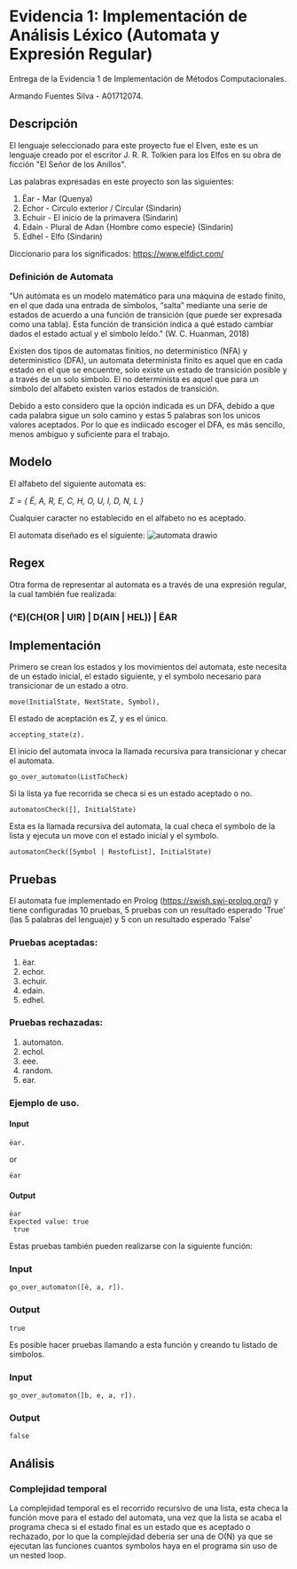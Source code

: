 # Evidencia 1: Implementación de Análisis Léxico (Automata y Expresión Regular)
Entrega de la Evidencia 1 de Implementación de Métodos Computacionales.

Armando Fuentes Silva - A01712074.

## Descripción 
El lenguaje seleccionado para este proyecto fue el Elven, este es un lenguaje creado por el escritor J. R. R. Tolkien para los Elfos en su obra de ficción "El Señor de los Anillos". 

Las palabras expresadas en este proyecto son las siguientes: 
1. Ëar - Mar (Quenya)
2. Echor - Circulo exterior / Circular (Sindarin)
3. Echuir - El inicio de la primavera (Sindarin)
4. Edain - Plural de Adan {Hombre como especie} (Sindarin)
5. Edhel - Elfo (Sindarin)

Diccionario para los significados: https://www.elfdict.com/

### Definición de Automata
"Un autómata es un modelo matemático para una máquina de estado finito, en el que dada una entrada de símbolos, “salta” mediante una serie de estados de acuerdo a una función de transición (que puede ser expresada como una tabla). Esta función de transición indica a qué estado cambiar dados el estado actual y el símbolo leído." (W. C. Huanman, 2018)

Existen dos tipos de automatas finitios, no deterministico (NFA) y deterministico (DFA), un automata determinista finito es aquel que en cada estado en el que se encuentre, solo existe un estado de transición posible y a través de un solo simbolo. El no determinista es aquel que para un simbolo del alfabeto existen varios estados de transición. 

Debido a esto considero que la opción indicada es un DFA, debido a que cada palabra sigue un solo camino y estas 5 palabras son los unicos valores aceptados. Por lo que es indiicado escoger el DFA, es más sencillo, menos ambiguo y suficiente para el trabajo. 

## Modelo
El alfabeto del siguiente automata es:

_Σ = { Ë, A, R, E, C, H, O, U, I, D, N, L }_

Cualquier caracter no establecido en el alfabeto no es aceptado. 

El automata diseñado es el siguiente: 
![automata drawio](https://github.com/user-attachments/assets/8ba4b078-d321-4068-8df2-c366b915f4c9)

## Regex

Otra forma de representar al automata es a través de una expresión regular, la cual también fue realizada: 

### (^E)(CH(OR | UIR) | D(AIN | HEL)) | ËAR 

## Implementación
Primero se crean los estados y los movimientos del automata, este necesita de un estado inicial, el estado siguiente, y el symbolo necesario para transicionar de un estado a otro.
```
move(InitialState, NextState, Symbol),
```
El estado de aceptación es Z, y es el único.
```
accepting_state(z).
```
El inicio del automata invoca la llamada recursiva para transicionar y checar el automata.
```
go_over_automaton(ListToCheck)
```
Si la lista ya fue recorrida se checa si es un estado aceptado o no.
```
automatonCheck([], InitialState)
```
Esta es la llamada recursiva del automata, la cual checa el symbolo de la lista y ejecuta un move con el estado inicial y el symbolo.
```
automatonCheck([Symbol | RestofList], InitialState)
```
## Pruebas
El automata fue implementado en Prolog (https://swish.swi-prolog.org/) y tiene configuradas 10 pruebas, 5 pruebas con un resultado esperado 'True' (las 5 palabras del lenguaje) y 5 con un resultado esperado 'False'

### Pruebas aceptadas:
1. ëar.
2. echor.
3. echuir.
4. edain.
5. edhel.

### Pruebas rechazadas:
1. automaton.
2. echol.
3. eee.
4. random.
5. ear.

### Ejemplo de uso.

#### Input
```
ëar.
```
or
```
ëar
```

#### Output
```
ëar
Expected value: true
 true
```

Estas pruebas también pueden realizarse con la siguiente función:
### Input
```
go_over_automaton([ë, a, r]).
```
### Output
```
true
```
Es posible hacer pruebas llamando a esta función y creando tu listado de simbolos. 
### Input
```
go_over_automaton([b, e, a, r]).
```
### Output
```
false
```
## Análisis
### Complejidad temporal
La complejidad temporal es el recorrido recursivo de una lista, esta checa la función move para el estado del automata, una vez que la lista se acaba el programa checa si el estado final es un estado que es aceptado o rechazado, por lo que la complejidad debería ser una de O(N) ya que se ejecutan las funciones cuantos symbolos haya en el programa sin uso de un nested loop.
